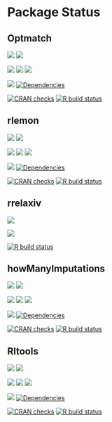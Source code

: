 # Package Status

## Optmatch

[![](https://www.r-pkg.org/badges/version/optmatch?color=orange)](https://cran.r-project.org/package=optmatch)
[![](https://img.shields.io/badge/devel%20version-0.10.6.9001-blue.svg)](https://github.com/markmfredrickson/optmatch)

[![](http://cranlogs.r-pkg.org/badges/grand-total/optmatch?color=blue)](https://cran.r-project.org/package=optmatch)
[![](http://cranlogs.r-pkg.org/badges/last-month/optmatch?color=green)](https://cran.r-project.org/package=optmatch)
[![](http://cranlogs.r-pkg.org/badges/last-week/optmatch?color=yellow)](https://cran.r-project.org/package=optmatch)

[![](https://img.shields.io/github/languages/code-size/markmfredrickson/optmatch.svg)](https://github.com/markmfredrickson/optmatch)
[![Dependencies](https://tinyverse.netlify.com/badge/optmatch)](https://cran.r-project.org/package=optmatch)

[![CRAN
checks](https://badges.cranchecks.info/summary/optmatch.svg)](https://cran.r-project.org/web/checks/check_results_optmatch.html)
[![R build
status](https://github.com/markmfredrickson/optmatch/workflows/R-CMD-check/badge.svg)](https://github.com/markmfredrickson/optmatch/actions)

## rlemon

[![](https://www.r-pkg.org/badges/version/rlemon?color=orange)](https://cran.r-project.org/package=rlemon)
[![](https://img.shields.io/badge/devel%20version-0.2.1.9001-blue.svg)](https://github.com/josherrickson/rlemon)

[![](http://cranlogs.r-pkg.org/badges/grand-total/rlemon?color=blue)](https://cran.r-project.org/package=rlemon)
[![](http://cranlogs.r-pkg.org/badges/last-month/rlemon?color=green)](https://cran.r-project.org/package=rlemon)
[![](http://cranlogs.r-pkg.org/badges/last-week/rlemon?color=yellow)](https://cran.r-project.org/package=rlemon)

[![](https://img.shields.io/github/languages/code-size/josherrickson/rlemon.svg)](https://github.com/josherrickson/rlemon)
[![Dependencies](https://tinyverse.netlify.com/badge/rlemon)](https://cran.r-project.org/package=rlemon)

[![CRAN
checks](https://badges.cranchecks.info/summary/rlemon.svg)](https://cran.r-project.org/web/checks/check_results_rlemon.html)
[![R build
status](https://github.com/josherrickson/rlemon/workflows/R-CMD-check/badge.svg)](https://github.com/josherrickson/rlemon/actions)

## rrelaxiv

[![](https://img.shields.io/badge/devel%20version-0.2.1.9001-orange.svg)](https://github.com/josherrickson/rrelaxiv)

[![](https://img.shields.io/github/languages/code-size/josherrickson/rrelaxiv.svg)](https://github.com/josherrickson/rrelaxiv)

[![R build
status](https://github.com/josherrickson/rrelaxiv/workflows/R-CMD-check/badge.svg)](https://github.com/josherrickson/rrelaxiv/actions)

## howManyImputations

[![](https://www.r-pkg.org/badges/version/howManyImputations?color=orange)](https://cran.r-project.org/package=howManyImputations)
[![](https://img.shields.io/badge/devel%20version-0.2.4.9001-blue.svg)](https://github.com/josherrickson/howManyImputations)

[![](http://cranlogs.r-pkg.org/badges/grand-total/howManyImputations?color=blue)](https://cran.r-project.org/package=howManyImputations)
[![](http://cranlogs.r-pkg.org/badges/last-month/howManyImputations?color=green)](https://cran.r-project.org/package=howManyImputations)
[![](http://cranlogs.r-pkg.org/badges/last-week/howManyImputations?color=yellow)](https://cran.r-project.org/package=howManyImputations)

[![](https://img.shields.io/github/languages/code-size/josherrickson/howManyImputations.svg)](https://github.com/josherrickson/howManyImputations)
[![Dependencies](https://tinyverse.netlify.com/badge/howManyImputations)](https://cran.r-project.org/package=howManyImputations)

[![CRAN
checks](https://badges.cranchecks.info/summary/howManyImputations.svg)](https://cran.r-project.org/web/checks/check_results_howManyImputations.html)
[![R build
status](https://github.com/josherrickson/howManyImputations/workflows/R-build-check/badge.svg)](https://github.com/josherrickson/howManyImputations/actions)

## RItools

[![](https://www.r-pkg.org/badges/version/RItools?color=orange)](https://cran.r-project.org/package=RItools)
[![](https://img.shields.io/badge/devel%20version-0.3--3-blue.svg)](https://github.com/markmfredrickson/RItools)

[![](http://cranlogs.r-pkg.org/badges/grand-total/RItools?color=blue)](https://cran.r-project.org/package=RItools)
[![](http://cranlogs.r-pkg.org/badges/last-month/RItools?color=green)](https://cran.r-project.org/package=RItools)
[![](http://cranlogs.r-pkg.org/badges/last-week/RItools?color=yellow)](https://cran.r-project.org/package=RItools)

[![](https://img.shields.io/github/languages/code-size/markmfredrickson/RItools.svg)](https://github.com/markmfredrickson/RItools)
[![Dependencies](https://tinyverse.netlify.com/badge/RItools)](https://cran.r-project.org/package=RItools)

[![CRAN
checks](https://badges.cranchecks.info/summary/RItools.svg)](https://cran.r-project.org/web/checks/check_results_RItools.html)
[![R build
status](https://github.com/markmfredrickson/RItools/workflows/R-build-check/badge.svg)](https://github.com/markmfredrickson/RItools/actions)
